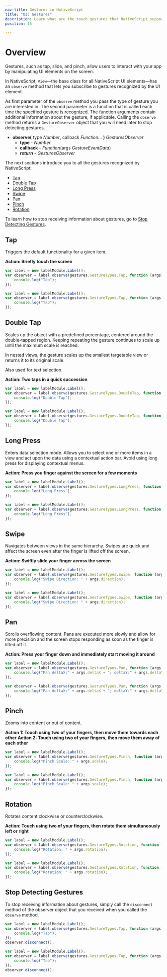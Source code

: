 ```yaml
---
nav-title: Gestures in NativeScript 
title: "UI: Gestures"
description: Learn what are the touch gestures that NativeScript supports and how to make use of them.
position: 15

---
```


# Overview

Gestures, such as tap, slide, and pinch, allow users to interact with your app by manipulating UI elements on the screen.

In NativeScript, `View`&mdash;the base class for all NativeScript UI elements&mdash;has an `observe` method that lets you subscribe to gestures recognized by the UI element.

As first parameter of the `observe` method you pass the type of gesture you are interested in. The second  parameter is a function that is called each time the specified gesture is recognized. The function arguments contain additional information about the gesture, if applicable. Calling the `observe` method returns a `GestureObserver` object that you will need later to stop detecting gestures.

- **observe(** type _Number_, callback _Function_... **)** _GesturesObserver_
   - **type** - _Number_
   - **callback** - _Function_(args _GestureEventData_)
   - _**return**_ - _GesturesObserver_

The next sections introduce you to all the gestures recognized by NativeScript:

* [Tap](#tap)
* [Double Tap](#double-tap)
* [Long Press](#long-press)
* [Swipe](#swipe)
* [Pan](#pan)
* [Pinch](#pinch)
* [Rotation](#rotation)

To learn how to stop receiving information about gestures, go to [Stop Detecting Gestures](#stop-detecting-gestures).

## Tap

Triggers the default functionality for a given item.

**Action: Briefly touch the screen**

``` JavaScript
var label = new labelModule.Label();
var observer = label.observe(gestures.GestureTypes.Tap, function (args) {
    console.log("Tap");
});
```
``` TypeScript
var label = new labelModule.Label();
var observer = label.observe(gestures.GestureTypes.Tap, function (args: gestures.GestureEventData) {
    console.log("Tap");
});
```

## Double Tap

Scales up the object with a predefined percentage, centered around the double-tapped region. Keeping repeating the gesture continues to scale up until the maximum scale is reached.

In nested views, the gesture scales up the smallest targetable view or returns it to its original scale. 

Also used for text selection.

**Action: Two taps in a quick succession**

``` JavaScript
var label = new labelModule.Label();
var observer = label.observe(gestures.GestureTypes.DoubleTap, function (args) {
    console.log("Double Tap");
});
```
``` TypeScript
var label = new labelModule.Label();
var observer = label.observe(gestures.GestureTypes.DoubleTap, function (args: gestures.GestureEventData) {
    console.log("Double Tap");
});
```

## Long Press

Enters data selection mode. Allows you to select one or more items in a view and act upon the data using a contextual action bar. Avoid using long press for displaying contextual menus.

**Action: Press you finger against the screen for a few moments**

``` JavaScript
var label = new labelModule.Label();
var observer = label.observe(gestures.GestureTypes.LongPress, function (args) {
    console.log("Long Press");
});
```
``` TypeScript
var label = new labelModule.Label();
var observer = label.observe(gestures.GestureTypes.LongPress, function (args: gestures.GestureEventData) {
    console.log("Long Press");
});
```

## Swipe

Navigates between views in the same hierarchy. Swipes are quick and affect the screen even after the finger is lifted off the screen.

**Action: Swiftly slide your finger across the screen**

``` JavaScript
var label = new labelModule.Label();
var observer = label.observe(gestures.GestureTypes.Swipe, function (args) {
    console.log("Swipe Direction: " + args.direction);
});
```
``` TypeScript
var label = new labelModule.Label();
var observer = label.observe(gestures.GestureTypes.Swipe, function (args: gestures.SwipeGestureEventData) {
    console.log("Swipe Direction: " + args.direction);
});
```

## Pan

Scrolls overflowing content. Pans are executed more slowly and allow for more precision and the screen stops responding as soon as the finger is lifted off it.

**Action: Press your finger down and immediately start moving it around**

``` JavaScript
var label = new labelModule.Label();
var observer = label.observe(gestures.GestureTypes.Pan, function (args) {
    console.log("Pan deltaX:" + args.deltaX + "; deltaY:" + args.deltaY + ";");
});
```
``` TypeScript
var observer = label.observe(gestures.GestureTypes.Pan, function (args: gestures.PanGestureEventData) {
    console.log("Pan deltaX:" + args.deltaX + "; deltaY:" + args.deltaY + ";");
});
```

## Pinch

Zooms into content or out of content.

**Action 1: Touch using two of your fingers, then move them towards each other**
**Action 2: Touch using two of your fingers, then move them away of each other**


``` JavaScript
var label = new labelModule.Label();
var observer = label.observe(gestures.GestureTypes.Pinch, function (args) {
    console.log("Pinch Scale: " + args.scale);
});
```
``` TypeScript
var label = new labelModule.Label();
var observer = label.observe(gestures.GestureTypes.Pinch, function (args: gestures.PinchGestureEventData) {
    console.log("Pinch Scale: " + args.scale);
});
```

## Rotation

Rotates content clockwise or counterclockwise.

**Action: Touch using two of your fingers, then rotate them simultaneously left or right**

``` JavaScript
var label = new labelModule.Label();
var observer = label.observe(gestures.GestureTypes.Rotation, function (args) {
    console.log("Rotation: " + args.rotation);
});
```
``` TypeScript
var label = new labelModule.Label();
var observer = label.observe(gestures.GestureTypes.Rotation, function (args: gestures.RotationGestureEventData) {
    console.log("Rotation: " + args.rotation);
});
```

## Stop Detecting Gestures

To stop receiving information about gestures, simply call the `disconnect` method of the observer object  that you received when you called the `observe` method.

``` JavaScript
var label = new labelModule.Label();
var observer = label.observe(gestures.GestureTypes.Tap, function (args) {
    console.log("Tap");
});
observer.disconnect();
```
``` TypeScript
var label = new labelModule.Label();
var observer = label.observe(gestures.GestureTypes.Tap, function (args: gestures.GestureEventData) {
    console.log("Tap");
});
observer.disconnect();
```
